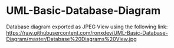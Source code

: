 # UML-Basic-Database-Diagram
Database diagram exported as JPEG
View using the following link: https://raw.githubusercontent.com/ronxdev/UML-Basic-Database-Diagram/master/Database%20Diagrams%20View.jpg

